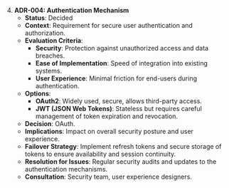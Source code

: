 4. **ADR-004: Authentication Mechanism**
   - **Status**: Decided
   - **Context**: Requirement for secure user authentication and authorization.
   - **Evaluation Criteria**: 
     - **Security**: Protection against unauthorized access and data breaches.
     - **Ease of Implementation**: Speed of integration into existing systems.
     - **User Experience**: Minimal friction for end-users during authentication.
   - **Options**:
     - **OAuth2**: Widely used, secure, allows third-party access.
     - **JWT (JSON Web Tokens)**: Stateless but requires careful management of token expiration and revocation.
   - **Decision**: OAuth.
   - **Implications**: Impact on overall security posture and user experience.
   - **Failover Strategy**: Implement refresh tokens and secure storage of tokens to ensure availability and session continuity.
   - **Resolution for Issues**: Regular security audits and updates to the authentication mechanisms.
   - **Consultation**: Security team, user experience designers.

